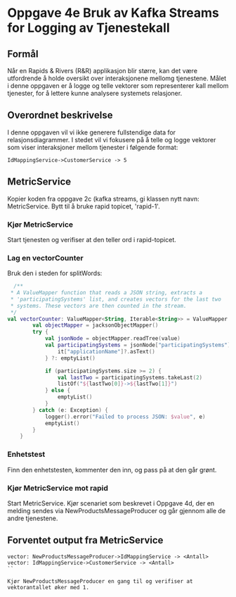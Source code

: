 # Oppgave 4e Bruk av Kafka Streams for Logging av Tjenestekall

##  Formål
Når en Rapids & Rivers (R&R) applikasjon blir større, kan det være utfordrende å holde oversikt over interaksjonene mellomg tjenestene. Målet i denne oppgaven er å logge og telle vektorer som representerer kall mellom tjenester, for å lettere kunne analysere systemets relasjoner.

## Overordnet beskrivelse
I denne oppgaven vil vi ikke generere fullstendige data for relasjonsdiagrammer. I stedet vil vi fokusere på å telle og logge vektorer som viser interaksjoner mellom tjenester i følgende format:
```
IdMappingService->CustomerService -> 5
```

## MetricService
Kopier koden fra oppgave 2c (kafka streams, gi klassen nytt navn: MetricService. Bytt til å bruke rapid topicet, 'rapid-1'.

### Kjør MetricService
Start tjenesten og verifiser at den teller ord i rapid-topicet.

### Lag en vectorCounter
Bruk den i steden for splitWords:
```kotlin
  /**
 * A ValueMapper function that reads a JSON string, extracts a
 * 'participatingSystems' list, and creates vectors for the last two
 * systems. These vectors are then counted in the stream.
 */
val vectorCounter: ValueMapper<String, Iterable<String>> = ValueMapper { value ->
        val objectMapper = jacksonObjectMapper()
        try {
            val jsonNode = objectMapper.readTree(value)
            val participatingSystems = jsonNode["participatingSystems"]?.mapNotNull {
                it["applicationName"]?.asText()
            } ?: emptyList()

            if (participatingSystems.size >= 2) {
                val lastTwo = participatingSystems.takeLast(2)
                listOf("${lastTwo[0]}->${lastTwo[1]}")
            } else {
                emptyList()
            }
        } catch (e: Exception) {
            logger().error("Failed to process JSON: $value", e)
            emptyList()
        }
    }
```

### Enhetstest
Finn den enhetstesten, kommenter den inn, og pass på at den går grønt.

### Kjør MetricService mot rapid
Start MetricService.
Kjør scenariet som beskrevet i Oppgave 4d, 
der en melding sendes via NewProductsMessageProducer og går gjennom alle de andre tjenestene.

## Forventet output fra MetricService
````
vector: NewProductsMessageProducer->IdMappingService -> <Antall>
vector: IdMappingService->CustomerService -> <Antall>
``

Kjør NewProductsMessageProducer en gang til og verifiser at vektorantallet øker med 1.



